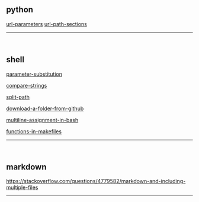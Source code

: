 ## python

[url-parameters](https://stackoverflow.com/questions/21584545)
[url-path-sections](https://stackoverflow.com/questions/7894384/)

<hr/>
<br/>

## shell

[parameter-substitution](https://tldp.org/LDP/abs/html/parameter-substitution.html)

[compare-strings](https://linuxize.com/post/how-to-compare-strings-in-bash/)

[split-path](https://stackoverflow.com/questions/13767252)

[download-a-folder-from-github](https://stackoverflow.com/questions/33066582)

[multiline-assignment-in-bash](https://stackoverflow.com/questions/11234577)

[functions-in-makefiles](https://stackoverflow.com/questions/6783243/)



<!-- [download-a-folder-from-github](https://stackoverflow.com/questions/33066582) -->
<hr/>
<br/>


## markdown

https://stackoverflow.com/questions/4779582/markdown-and-including-multiple-files
<hr/>
